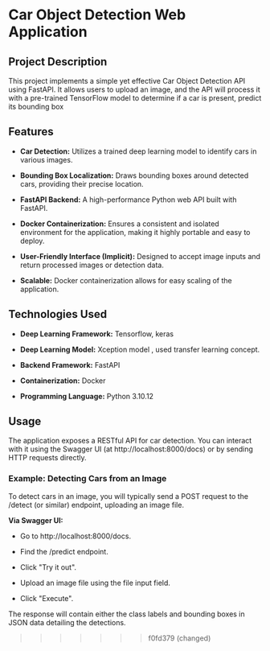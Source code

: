 # Car Object Detection Web Application

## Project Description
This project implements a simple yet effective Car Object Detection API using FastAPI. It allows users to upload an image, and the API will process it with a pre-trained TensorFlow model to determine if a car is present, predict its bounding box

## Features
- **Car Detection:** Utilizes a trained deep learning model to identify cars in various images.

- **Bounding Box Localization:** Draws bounding boxes around detected cars, providing their precise location.

- **FastAPI Backend:** A high-performance Python web API built with FastAPI.

- **Docker Containerization:** Ensures a consistent and isolated environment for the application, making it highly portable and easy to deploy.

- **User-Friendly Interface (Implicit):** Designed to accept image inputs and return processed images or detection data.

- **Scalable:** Docker containerization allows for easy scaling of the application.


## Technologies Used

- **Deep Learning Framework:** Tensorflow, keras

- **Deep Learning Model:** Xception model , used transfer learning concept.

- **Backend Framework:** FastAPI

- **Containerization:** Docker

- **Programming Language:** Python 3.10.12


## Usage

The application exposes a RESTful API for car detection. You can interact with it using the Swagger UI (at http://localhost:8000/docs) or by sending HTTP requests directly.

### Example: Detecting Cars from an Image
To detect cars in an image, you will typically send a POST request to the /detect (or similar) endpoint, uploading an image file.

**Via Swagger UI:**

- Go to http://localhost:8000/docs.

- Find the /predict endpoint.

- Click "Try it out".

- Upload an image file using the file input field.

- Click "Execute".

The response will contain either the class labels and  bounding boxes in JSON data detailing the detections.
>>>>>>> f0fd379 (changed)
